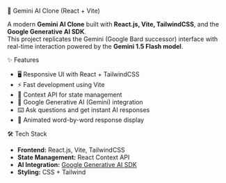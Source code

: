 🤖 Gemini AI Clone (React + Vite)

A modern **Gemini AI Clone** built with **React.js, Vite, TailwindCSS**, and the **Google Generative AI SDK**.  
This project replicates the Gemini (Google Bard successor) interface with real-time interaction powered by the **Gemini 1.5 Flash model**.

✨ Features

- 🖥️ Responsive UI with React + TailwindCSS  
- ⚡ Fast development using Vite  
- 🤝 Context API for state management  
- 🔗 Google Generative AI (Gemini) integration  
- ⌨️ Ask questions and get instant AI responses  
- 🎨 Animated word-by-word response display
  
🛠️ Tech Stack

- **Frontend:** React.js, Vite, TailwindCSS  
- **State Management:** React Context API  
- **AI Integration:** [Google Generative AI SDK](https://www.npmjs.com/package/@google/generative-ai)  
- **Styling:** CSS + Tailwind



